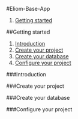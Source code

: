 #Eliom-Base-App

1. [Getting started](#getting-started)

##<a id="getting-started"></a>Getting started
1. [Introduction](#introduction)
2. [Create your project](#create-your-project)
3. [Create your database](#create-your-database)
4. [Configure your project](#configure-your-project)

###<a id="introduction"></a>Introduction

###<a id="create-your-project"></a>Create your project

###<a id="create-your-database"></a>Create your database

###<a id="configure-your-project"></a>Configure your project

